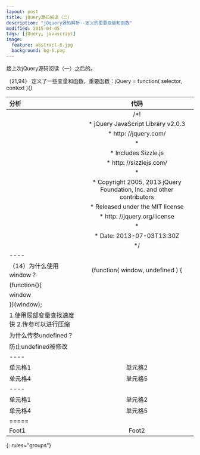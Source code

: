 ```yaml
---
layout: post
title: jQuery源码阅读（二）
description: "jQquery源码解析--定义的重要变量和函数"
modified: 2015-04-05
tags: [jQuery, javascript]
image:
  feature: abstract-6.jpg
  background: bg-6.png
---
```



接上次jQuery源码阅读（一）之后的。

（21,94） 定义了一些变量和函数，重要函数：jQuery = function( selector, context ){}


| 分析  | 代码 |
|:--------|:-------:|
|          | /*!     |
|          |  * jQuery JavaScript Library v2.0.3     |
|          |  * http: //jquery.com/     |
|          |  *     |
|          |  * Includes Sizzle.js     |
|          |  * http: //sizzlejs.com/     |
|          |  *     |
|          |  * Copyright 2005, 2013 jQuery Foundation, Inc. and other contributors     |
|          |  * Released under the MIT license     |
|          |  * http: //jquery.org/license     |
|          |  *     |
|          |  * Date: 2013-07-03T13:30Z     |
|          |  */     |
|----
|（14）为什么使用window？         | (function( window, undefined ) {      |
|	(function(){         |     |
|		window         |     |
|	})(window);         |     |
|	1.使用局部变量查找速度快 2.传参可以进行压缩         |     |
|	为什么传参undefined？         |     |
|    防止undefined被修改         |     |
|----
| 单元格1  | 单元格2   |
| 单元格4  | 单元格5   |
|----
| 单元格1  | 单元格2   |
| 单元格4  | 单元格5   |
|=====
| Foot1   | Foot2   | Foot3
{: rules="groups"}


